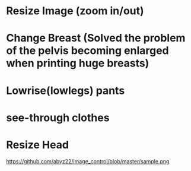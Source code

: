# Resize Image (zoom in/out)
# Change Breast (Solved the problem of the pelvis becoming enlarged when printing huge breasts)
# Lowrise(lowlegs) pants
# see-through clothes
# Resize Head

https://github.com/abyz22/image_control/blob/master/sample.png